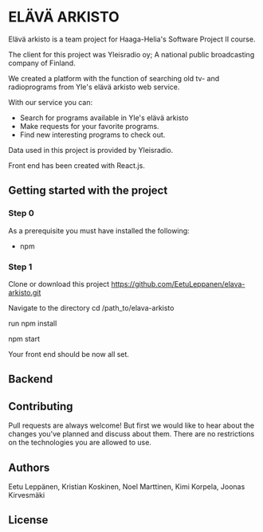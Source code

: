 # ELÄVÄ ARKISTO

Elävä arkisto is a team project for Haaga-Helia's Software Project II course.

The client for this project was Yleisradio oy; A national public broadcasting company of Finland.

We created a platform with the function of searching old tv- and radioprograms from Yle's elävä arkisto web service. 

With our service you can:
	
- Search for programs available in Yle's elävä arkisto
- Make requests for your favorite programs.
- Find new interesting programs to check out.
	
	
Data used in this project is provided by Yleisradio.

Front end has been created with React.js.

## Getting started with the project

### Step 0

As a prerequisite you must have installed the following:
- npm

### Step 1

Clone or download this project https://github.com/EetuLeppanen/elava-arkisto.git

Navigate to the directory cd /path_to/elava-arkisto

run npm install

npm start

Your front end should be now all set.

## Backend

## Contributing 

Pull requests are always welcome! But first we would like to hear about the changes you've planned and discuss about them. 
There are no restrictions on the technologies you are allowed to use.



## Authors

Eetu Leppänen, Kristian Koskinen, Noel Marttinen, Kimi Korpela, Joonas Kirvesmäki

## License



